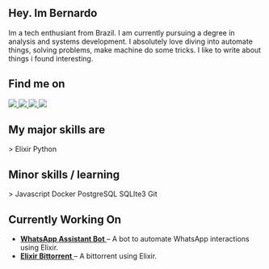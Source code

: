  ## Hey. Im Bernardo
Im a tech enthusiant from Brazil.
I am currently pursuing a degree in analysis and systems development. I absolutely love diving into automate things, solving problems, make machine do some tricks.
I like to write about things i found interesting. 
<h2 align="left">Find me on</h2>

<div align="left">
 
  <a href="https://www.linkedin.com/in/lucas-bernardo-12736428a/">
    <img src="https://img.shields.io/badge/Linkedin-Lucas%20Bernardo-0e76a8" alt"my Linkedin" />
   </a>
     <a href="https://dev.to/starch1">
    <img src="https://img.shields.io/badge/Dev.to-Star%20ch1-0e76a8" alt"my Linkedin" />
   </a>
      </a>
     <a href="https://twitter.com/Star_ch1">
    <img src="https://img.shields.io/badge/Twitter-Star%20_ch1-0e76a8" alt"my Linkedin" />
   </a>
  <a href="https://about.me/starch1">
    <img src="https://img.shields.io/badge/AllMyLinks-Lucas%20Bernardo-0e76a8" alt"my Linkedin" />
   </a>
   
</div>

###

<h2 align="left">My major skills are</h2>
> Elixir Python 

<h2 align="left">Minor skills / learning</h2>
> Javascript
Docker
PostgreSQL
SQLIte3
Git
<h2 align="left">Currently Working On</h2>

<div align="left">
  <ul>
    <li>
      <a href="https://github.com/starch0/whatsapp-assitent-bot">
        <strong>WhatsApp Assistant Bot</strong>
      </a> – A bot to automate WhatsApp interactions using Elixir.
    </li>
    <li>
      <a href="https://github.com/starch0/elixir_bittorrent">
        <strong>Elixir Bittorrent</strong>
      </a> – A bittorrent using Elixir.
    </li>
  </ul>
</div>
